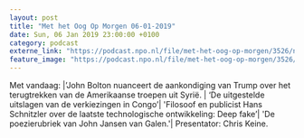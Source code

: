 ```yaml
---
layout: post
title: "Met het Oog Op Morgen 06-01-2019"
date: Sun, 06 Jan 2019 23:00:00 +0100
category: podcast
externe_link: "https://podcast.npo.nl/file/met-het-oog-op-morgen/3526/nporadio1_met-het-oog-op-morgen_20190107_met-het-oog-op-morgen-06-01-2018_9FGWT5.mp3"
feature_image: "https://podcast.npo.nl/file/met-het-oog-op-morgen/3526/nporadio1_met-het-oog-op-morgen_20190107_met-het-oog-op-morgen-06-01-2018_9FGWT5.mp3"
---
```


Met vandaag: |’John Bolton nuanceert de aankondiging van Trump over het terugtrekken van de Amerikaanse troepen uit Syrië. | ‘De uitgestelde uitslagen van de verkiezingen in Congo’| 'Filosoof en publicist Hans Schnitzler over de laatste technologische ontwikkeling: Deep fake’| 'De poezierubriek van John Jansen van Galen.'| Presentator: Chris Keine.
